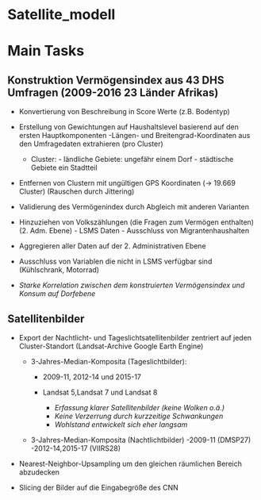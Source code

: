 # Satellite_modell
# Main Tasks

## Konstruktion Vermögensindex aus 43 DHS Umfragen (2009-2016 23 Länder Afrikas)
- Konvertierung von Beschreibung in Score Werte (z.B. Bodentyp)
- Erstellung von Gewichtungen auf Haushaltslevel basierend auf den ersten Hauptkomponenten
 -Längen- und Breitengrad-Koordinaten aus den Umfragedaten extrahieren (pro Cluster)
  - Cluster: - ländliche Gebiete: ungefähr einem Dorf
            - städtische Gebiete ein Stadtteil
- Entfernen von Clustern mit ungültigen GPS Koordinaten (-> 19.669 Cluster) (Rauschen durch Jittering)

- Validierung des Vermögenindex durch Abgleich mit anderen Varianten

- Hinzuziehen von Volkszählungen (die Fragen zum Vermögen enthalten) (2. Adm. Ebene)
				- LSMS Daten 
					  - Ausschluss von Migrantenhaushalten
- Aggregieren aller Daten auf der 2. Administrativen Ebene
- Ausschluss von Variablen die nicht in LSMS verfügbar sind (Kühlschrank, Motorrad)
- *Starke Korrelation zwischen dem konstruierten Vermögensindex und Konsum auf Dorfebene*


## Satellitenbilder
- Export der Nachtlicht- und Tageslichtsatellitenbilder zentriert auf jeden Cluster-Standort (Landsat-Archive Google Earth Engine)
  - 3-Jahres-Median-Komposita (Tageslichtbilder): 
    - 2009-11, 2012-14 und 2015-17
    - Landsat 5,Landsat 7 und Landsat 8
  
        - *Erfassung klarer Satellitenbilder (keine Wolken o.ä.)*
        - *Keine Verzerrung durch kurzzeitige Schwankungen*
        - *Wohlstand entwickelt sich eher langsam*

  - 3-Jahres-Median-Komposita (Nachtlichtbilder)
		-2009-11 (DMSP27)
		-2012-14,2015-17 (VIIRS28)
- Nearest-Neighbor-Upsampling um den gleichen räumlichen Bereich abzudecken

- Slicing der Bilder auf die Eingabegröße des CNN




